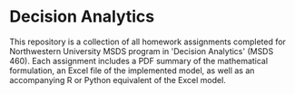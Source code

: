 # Decision Analytics

<p>This repository is a collection of all homework assignments completed for Northwestern University MSDS program in 'Decision Analytics' (MSDS 460). Each assignment includes a PDF summary of the mathematical formulation, an Excel file of the implemented model, as well as an accompanying R or Python equivalent of the Excel model.</p>
  
</blockquote>